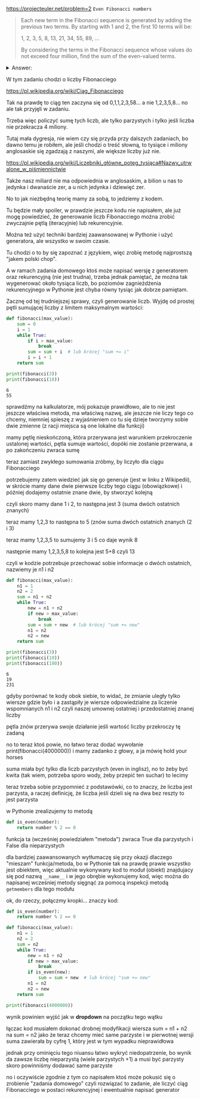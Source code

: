 https://projecteuler.net/problem=2 `Even Fibonacci numbers`

> Each new term in the Fibonacci sequence is generated by adding the previous two terms. By starting with 1 and 2, the first 10 terms will be:
> 
> 1, 2, 3, 5, 8, 13, 21, 34, 55, 89, ...
> 
> By considering the terms in the Fibonacci sequence whose values do not exceed four million, find the sum of the even-valued terms.

<details>
<summary>Answer:</summary>
4613732 
</details>

W tym zadaniu chodzi o liczby Fibonacciego

https://pl.wikipedia.org/wiki/Ciąg_Fibonacciego

Tak na prawdę to ciąg ten zaczyna się od 0,1,1,2,3,58... a nie 1,2,3,5,8... no ale tak przyjęli w zadaniu.

Trzeba więc policzyć sumę tych liczb, ale tylko parzystych i tylko jeśli liczba nie przekracza 4 miliony.

Tutaj mała dygresja, nie wiem czy się przyda przy dalszych zadaniach, bo dawno temu je robiłem, ale jeśli chodzi o treść słowną, to tysiące i miliony anglosaskie się zgadzają z naszymi, ale większe liczby już nie. 

https://pl.wikipedia.org/wiki/Liczebniki_główne_potęg_tysiąca#Nazwy_utrwalone_w_piśmiennictwie

Także nasz miliard nie ma odpowiednia w anglosaskim, a bilion u nas to jedynka i dwanaście zer, a u nich jedynka i dziewięć zer.

No to jak niezbędną teorię mamy za sobą, to jedziemy z kodem. 

Tu będzie mały spoiler, w prawdzie jeszcze kodu nie napisałem, ale już mogę powiedzieć, że generowanie liczb Fibonacciego można zrobić zwyczajnie pętlą (iteracyjnie) lub rekurencyjnie. 

Można też użyć techniki bardziej zaawansowanej w Pythonie i użyć generatora, ale wszystko w swoim czasie. 

Tu chodzi o to by się zapoznać z językiem, więc zrobię metodę najprostszą "jakem polski chop". 

A w ramach zadania domowego ktoś może napisać wersję z generatorem oraz rekurencyjną (nie jest trudna), trzeba jednak pamiętać, że można tak wygenerować około tysiąca liczb, bo poziomów zagnieżdżenia rekurencyjnego w Pythonie jest chyba równy tysiąc jak dobrze pamiętam.

Zacznę od tej trudniejszej sprawy, czyli generowanie liczb. Wyjdę od prostej pętli sumującej liczby z limitem maksymalnym wartości:

```python
def fibonacci(max_value):
    sum = 0
    i = 1
    while True:
        if i > max_value:
            break
        sum = sum + i  # lub krócej "sum += i"
        i = i + 1
    return sum

print(fibonacci(3))
print(fibonacci(10))
```
```
6
55
```
sprawdźmy na kalkulatorze, mój pokazuje prawidłowo, ale to nie jest jeszcze właściwa metoda, ma właściwą nazwę, ale jeszcze nie liczy tego co chcemy, niemniej spieszę z wyjaśnieniem co tu się dzieje
tworzymy sobie dwie zmienne (z racji miejsca są one lokalne dla funkcji)

mamy pętlę nieskończoną, która przerywana jest warunkiem przekroczenie ustalonej wartości, pętla sumuje wartości, dopóki nie zostanie przerwana, a po zakończeniu zwraca sumę

teraz zamiast zwykłego sumowania zróbmy, by liczyło dla ciągu Fibonacciego

potrzebujemy zatem wiedzieć jak się go generuje (jest w linku z Wikipedii), w skrócie mamy dane dwie pierwsze liczby tego ciągu (obowiązkowe) i później dodajemy ostatnie znane dwie, by stworzyć kolejną

czyli skoro mamy dane 1 i 2, to następna jest 3 (suma dwóch ostatnich znanych)

teraz mamy 1,2,3 to następna to 5 (znów suma dwóch ostatnich znanych (2 i 3)

teraz mamy 1,2,3,5 to sumujemy 3 i 5 co daje wynik 8

następnie mamy 1,2,3,5,8 to kolejna jest 5+8 czyli 13

czyli w kodzie potrzebuje przechować sobie informacje o dwóch ostatnich, nazwiemy je n1 i n2

```python
def fibonacci(max_value):
    n1 = 1
    n2 = 2
    sum = n1 + n2
    while True:
        new = n1 + n2
        if new > max_value:
            break
        sum = sum + new  # lub krócej "sum += new"
        n1 = n2
        n2 = new
    return sum

print(fibonacci(3))
print(fibonacci(10))
print(fibonacci(100))
```
```
6
19
231
```

gdyby porównać te kody obok siebie, to widać, że zmianie uległy tylko wiersze gdzie było i a zastąpiły je wiersze odpowiedzialne za liczenie wspomnianych n1 i n2 czyli naszej umownej ostatniej i przedostatniej znanej liczby

pętla znów przerywa swoje działanie jeśli wartość liczby przekroczy tę zadaną

no to teraz ktoś powie, no łatwo teraz dodać wywołanie print(fibonacci(4000000)) i mamy zadanko z głowy, a ja mówię hold your horses

suma miała być tylko dla liczb parzystych (even in inglisz), no to żeby być kwita (tak wiem, potrzeba sporo wody, żeby przepić ten suchar) to lecimy

teraz trzeba sobie przypomnieć z podstawówki, co to znaczy, że liczba jest parzysta, a raczej definicję, że liczba jeśli dzieli się na dwa bez reszty to jest parzysta

w Pythonie zrealizujemy to metodą
```python
def is_even(number):
    return number % 2 == 0
```
funkcja ta (wcześniej powiedziałem "metoda") zwraca True dla parzystych i False dla nieparzystych

dla bardziej zaawansowanych wytłumaczę się przy okazji dlaczego "mieszam" funkcja/metoda, bo w Pythonie tak na prawdę prawie wszystko jest obiektem, więc aktualnie wykonywany kod to moduł (obiekt) znajdujacy się pod nazwą `__name__` i w jego obrębie wykonujemy kod, więc można do napisanej wcześniej metody sięgnąć za pomocą inspekcji metodą `getmembers` dla tego modułu

ok, do rzeczy, połączmy kropki... znaczy kod:
```python
def is_even(number):
    return number % 2 == 0

def fibonacci(max_value):
    n1 = 1
    n2 = 2
    sum = n2
    while True:
        new = n1 + n2
        if new > max_value:
            break
        if is_even(new):
            sum = sum + new  # lub krócej "sum += new"
        n1 = n2
        n2 = new
    return sum

print(fibonacci(4000000))
```

wynik powinien wyjść jak w **dropdown** na początku tego wątku

łączac kod musiałem dokonać drobnej modyfikacji wiersza sum = n1 + n2 na  sum = n2 jako że teraz chcemy mieć same parzyste i w pierwotnej wersji suma zawierała by cyfrę 1, który jest w tym wypadku nieprawidłowa

jednak przy ominięciu tego niuansu łatwo wykryć niedopatrzenie, bo wynik da zawsze liczbę nieparzystą (wiele parzystych +1) a musi być parzysty skoro powinniśmy dodawać same parzyste

no i oczywiście zgodnie z tym co napisałem ktoś może pokusić się o zrobienie "zadania domowego" czyli rozwiązać to zadanie, ale liczyć ciąg Fibonacciego w postaci rekurencyjnej i ewentualnie napisać generator
